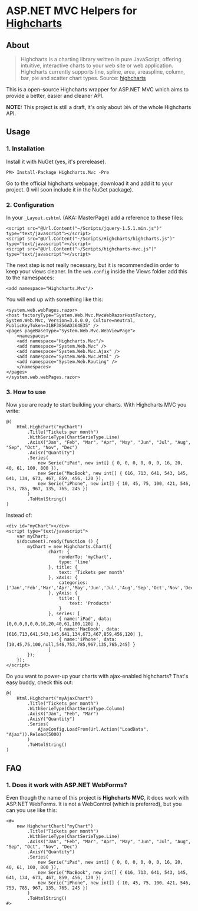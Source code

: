 # ASP.NET MVC Helpers for [Highcharts](http://www.highcharts.com/)

## About

> Highcharts is a charting library written in pure JavaScript, offering intuitive, interactive charts to your web site or web application. Highcharts currently supports line, spline, area, areaspline, column, bar, pie and scatter chart types.
Source: [highcharts](http://www.highcharts.com/)

This is a open-source Highcharts wrapper for ASP.NET MVC which aims to provide a better, easier and cleaner API.

**NOTE:** This project is still a draft, it's only about `30%` of the whole Highcharts API.


## Usage

### 1. Installation

Install it with NuGet (yes, it's prerelease).

`PM> Install-Package Highcharts.Mvc -Pre`

Go to the official highcharts webpage, download it and add it to your project. (I will soon include it in the NuGet package).


### 2. Configuration

In your `_Layout.cshtml` (AKA: MasterPage) add a reference to these files:

```
<script src="@Url.Content("~/Scripts/jquery-1.5.1.min.js")" type="text/javascript"></script>
<script src="@Url.Content("~/Scripts/Highcharts/highcharts.js")" type="text/javascript"></script>
<script src="@Url.Content("~/Scripts/highcharts-mvc.js")" type="text/javascript"></script>
```

The next step is not really necessary, but it is recommended in order to keep your views cleaner.
In the `web.config` inside the Views folder add this to the namespaces:

```
<add namespace="Highcharts.Mvc"/>
```

You will end up with something like this:

```
<system.web.webPages.razor>
<host factoryType="System.Web.Mvc.MvcWebRazorHostFactory, System.Web.Mvc, Version=3.0.0.0, Culture=neutral, PublicKeyToken=31BF3856AD364E35" />
<pages pageBaseType="System.Web.Mvc.WebViewPage">
    <namespaces>
    <add namespace="Highcharts.Mvc"/>
    <add namespace="System.Web.Mvc" />
    <add namespace="System.Web.Mvc.Ajax" />
    <add namespace="System.Web.Mvc.Html" />
    <add namespace="System.Web.Routing" />
    </namespaces>
</pages>
</system.web.webPages.razor>
```

### 3. How to use

Now you are ready to start building your charts.
With Highcharts MVC you write:

```
@(
    Html.Highchart("myChart")
        .Title("Tickets per month")
		.WithSerieType(ChartSerieType.Line)
        .AxisX("Jan", "Feb", "Mar", "Apr", "May", "Jun", "Jul", "Aug", "Sep", "Oct", "Nov", "Dec")
        .AxisY("Quantity")
        .Series(
            new Serie("iPad", new int[] { 0, 0, 0, 0, 0, 0, 16, 20, 40, 61, 100, 800 }),
            new Serie("MacBook", new int[] { 616, 713, 641, 543, 145, 641, 134, 673, 467, 859, 456, 120 }),
            new Serie("iPhone", new int[] { 10, 45, 75, 100, 421, 546, 753, 785, 967, 135, 765, 245 })
        )
        .ToHtmlString()
)
```

Instead of:

```
<div id="myChart"></div>
<script type="text/javascript">
    var myChart;
    $(document).ready(function () {
        myChart = new Highcharts.Chart({
				chart: {
					renderTo: 'myChart',
					type: 'line'
				}, title: {
					text: 'Tickets per month'
				}, xAxis: {
					categories: ['Jan','Feb','Mar','Apr','May','Jun','Jul','Aug','Sep','Oct','Nov','Dec']
				}, yAxis: {
					title: { 
						text: 'Products'
					}
				}, series: [
					{ name:'iPad', data: [0,0,0,0,0,0,16,20,40,61,100,120] },
					{ name:'MacBook', data: [616,713,641,543,145,641,134,673,467,859,456,120] },
					{ name:'iPhone', data: [10,45,75,100,null,546,753,785,967,135,765,245] }
				]
        });
    });
</script>
```

Do you want to power-up your charts with ajax-enabled highcharts? That's easy buddy, check this out:

```
@(
    Html.Highchart("myAjaxChart")
        .Title("Tickets per month")
        .WithSerieType(ChartSerieType.Column)
        .AxisX("Jan", "Feb", "Mar")
        .AxisY("Quantity")
        .Series(
            AjaxConfig.LoadFrom(Url.Action("LoadData", "Ajax")).Reload(5000)
        )
        .ToHtmlString()
)
```

## FAQ

### 1. Does it work with ASP.NET WebForms?

Even though the name of this project is **Highcharts MVC**, it does work with ASP.NET WebForms. It is not a WebControl (which is preferred), but you
can you use like this:

```
<#=
    new HighchartChart("myChart")
        .Title("Tickets per month")
		.WithSerieType(ChartSerieType.Line)
        .AxisX("Jan", "Feb", "Mar", "Apr", "May", "Jun", "Jul", "Aug", "Sep", "Oct", "Nov", "Dec")
        .AxisY("Quantity")
        .Series(
            new Serie("iPad", new int[] { 0, 0, 0, 0, 0, 0, 16, 20, 40, 61, 100, 800 }),
            new Serie("MacBook", new int[] { 616, 713, 641, 543, 145, 641, 134, 673, 467, 859, 456, 120 }),
            new Serie("iPhone", new int[] { 10, 45, 75, 100, 421, 546, 753, 785, 967, 135, 765, 245 })
        )
        .ToHtmlString()
#>
```